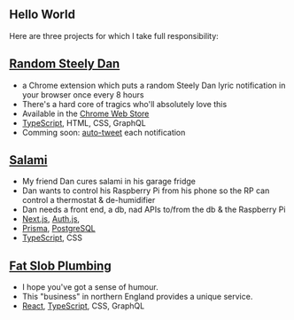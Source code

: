 ## Hello World

Here are three projects for which I take full responsibility:

## [Random Steely Dan](https://github.com/headexpanded/random_steely_dan)

- a Chrome extension which puts a random Steely Dan lyric notification in your browser once every 8 hours
- There's a hard core of tragics who'll absolutely love this
- Available in the [Chrome Web Store](https://chrome.google.com/webstore/detail/random-steely-dan/ohmpmkjhiadganahhcaakeacniikloni?hl=en-GB)
- [TypeScript](https://www.typescriptlang.org/), HTML, CSS, GraphQL
- Comming soon: [auto-tweet](https://twitter.com/randomsteelydan) each notification

## [Salami](https://github.com/headexpanded/salami)

- My friend Dan cures salami in his garage fridge
- Dan wants to control his Raspberry Pi from his phone so the RP can control a thermostat & de-humidifier
- Dan needs a front end, a db, nad APIs to/from the db & the Raspberry Pi
- [Next.js](https://nextjs.org/), [Auth.js](https://authjs.dev/), 
- [Prisma](https://www.prisma.io/), [PostgreSQL](https://www.postgresql.org/)
- [TypeScript](https://www.typescriptlang.org/), CSS

## [Fat Slob Plumbing](https://github.com/headexpanded/fat_slob_plumbing)

- I hope you've got a sense of humour.
- This "business" in northern England provides a unique service.
- [React](https://react.dev/), [TypeScript](https://www.typescriptlang.org/), CSS, GraphQL

<!---
headexpanded/headexpanded is a ✨ special ✨ repository because its `README.md` (this file) appears on your GitHub profile.
You can click the Preview link to take a look at your changes.
--->
